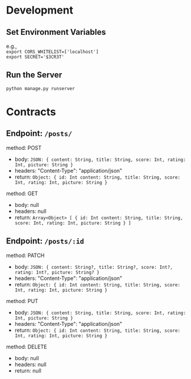 # Development 
## Set Environment Variables 
e.g.,  
`export CORS_WHITELIST=['localhost']`  
`export SECRET='$3CR3T'`

## Run the Server
`python manage.py runserver`

# Contracts 
## Endpoint: `/posts/`  

method: POST  
  - body: `JSON: { content: String, title: String, score: Int, rating: Int, picture: String }`  
  - headers: "Content-Type": "application/json"    
  - return: `Object: { id: Int content: String, title: String, score: Int, rating: Int, picture: String }`

method: GET 
  - body: null  
  - headers: null  
  - return: `Array<Object> [ { id: Int content: String, title: String, score: Int, rating: Int, picture: String } ]` 

## Endpoint: `/posts/:id` 

method: PATCH  
  - body: `JSON: { content: String?, title: String?, score: Int?, rating: Int?, picture: String? }`   
  - headers: "Content-Type": "application/json"  
  - return: `Object: { id: Int content: String, title: String, score: Int, rating: Int, picture: String }`
  
method: PUT  
  - body: `JSON: { content: String, title: String, score: Int, rating: Int, picture: String }`   
  - headers: "Content-Type": "application/json"  
  - return: `Object: { id: Int content: String, title: String, score: Int, rating: Int, picture: String }`
  
method: DELETE
  - body: null  
  - headers: null  
  - return: null

